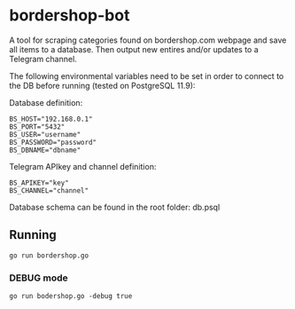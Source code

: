 # bordershop-bot

A tool for scraping categories found on bordershop.com webpage and save all items to a database. Then output new entires and/or updates to a Telegram channel.

The following environmental variables need to be set in order to connect to the DB before running (tested on PostgreSQL 11.9):

Database definition:

```
BS_HOST="192.168.0.1"
BS_PORT="5432"
BS_USER="username"
BS_PASSWORD="password"
BS_DBNAME="dbname"
```

Telegram APIkey and channel definition:
```
BS_APIKEY="key"
BS_CHANNEL="channel"
```

Database schema can be found in the root folder: db.psql

## Running

```
go run bordershop.go
```

### DEBUG mode
```
go run bodershop.go -debug true
```